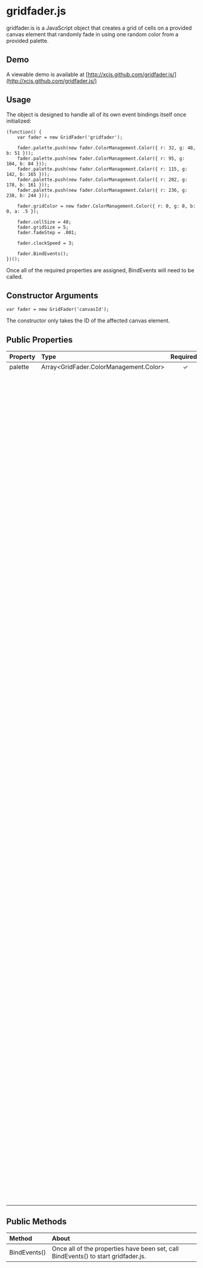 gridfader.js
============
gridfader.is is a JavaScript object that creates a grid of cells on a provided canvas element that randomly fade in using one random color from a provided palette.

Demo
----
A viewable demo is available at [http://xcjs.github.com/gridfader.js/](http://xcjs.github.com/gridfader.js/)


Usage
-----
The object is designed to handle all of its own event bindings itself once initialized:

    (function() {
		var fader = new GridFader('gridfader');

		fader.palette.push(new fader.ColorManagement.Color({ r: 32, g: 48, b: 51 }));		
		fader.palette.push(new fader.ColorManagement.Color({ r: 95, g: 104, b: 84 }));		
		fader.palette.push(new fader.ColorManagement.Color({ r: 115, g: 142, b: 165 }));		
		fader.palette.push(new fader.ColorManagement.Color({ r: 202, g: 178, b: 161 }));		
		fader.palette.push(new fader.ColorManagement.Color({ r: 236, g: 238, b: 244 }));		

		fader.gridColor = new fader.ColorManagement.Color({ r: 0, g: 0, b: 0, a: .5 });

		fader.cellSize = 48;
		fader.gridSize = 5;
		fader.fadeStep = .001;

		fader.clockSpeed = 3;

		fader.BindEvents();
	})();

Once all of the required properties are assigned, BindEvents will need to be called.

Constructor Arguments
---------------------

    var fader = new GridFader('canvasId');
    
The constructor only takes the ID of the affected canvas element.

Public Properties
-----------------

<table>
    <thead>
        <tr>
            <th style="text-align: left;">Property</th>
            <th style="text-align: left;">Type</th>
            <th style="text-align: left;">Required?</th>
            <th style="text-align: left;">About</th>
        </tr>
    </thead>
    <tbody>
        <tr>
            <td style="vertical-align: top;">
                palette
            </td>
            <td style="vertical-align: top;">
                Array&lt;GridFader.ColorManagement.Color&gt;
            </td>
            <td style="text-align: center; vertical-align: top;">
                ✓
            </td>
            <td style="vertical-align: top;">
                <p>
                    An array of colors that gridfader.js will randomly select from.
                </p>
            
                <p>
                    palette is already an array and simply needs items pushed onto it.
                </p>
                
                <p>
                    Items should be from gridfader.js's ColorManagement.Color object.
                </p>
                <p>
                    Example:
                </p>                
<pre><code>
fader.palette.push(new gridFaderObject.ColorManagement.Color({ r: 32, g: 48, b: 51 }));
</code></pre>
            </td>
        </tr>
        <tr>
            <td style="vertical-align: top;">
                gridColor
            </td>
            <td style="vertical-align: top;">
                GridFader.ColorManagement.Color
            </td>
            <td style="text-align: center; vertical-align: top;">
                ✓
            </td>
            <td style="vertical-align: top;">
                Grid color drawn onto the gridfader.js canvas.
            </td>
        </tr>
        <tr>
            <td style="vertical-align: top;">
                cellSize
            </td>
            <td style="vertical-align: top;">
                Integer
            </td>
            <td style="text-align: center; vertical-align: top;">
                ✓
            </td>
            <td style="vertical-align: top;">
                The length/width of each grid cell to be filled with color.
            </td>
        </tr>
        <tr>
            <td style="vertical-align: top;">
                gridSize
            </td>
            <td style="vertical-align: top;">
                Integer
            </td>
            <td style="text-align: center; vertical-align: top;">
                ✓
            </td>
            <td style="vertical-align: top;">
                The width of the grid drawn by gridfader.js. Keep in mind that the center
                pixel(s) overlap in even widths, so the grid width may not be the intended
                width.
            </td>
        </tr>
        <tr>
            <td style="vertical-align: top;">
                fadeStep
            </td>
            <td style="vertical-align: top;">
                Float
            </td>
            <td style="text-align: center; vertical-align: top;">
                
            </td>
            <td style="vertical-align: top;">
                Any decimal between 0.0 and 1.0 - this is translated to as the CSS RGBA
                alpha value for the cell color added or subtracted during each tick of
                the clock. The default value is .001.
            </td>
        </tr>
        <tr>
            <td style="vertical-align: top;">
                clockSpeed
            </td>
            <td style="vertical-align: top;">
                Integer
            </td>
            <td style="text-align: center; vertical-align: top;">
                
            </td>
            <td style="vertical-align: top;">
                The animation clock speed in milliseconds - gridfader.js attempts to animate                 
                every cell in the grid within this amount of time. The default value is 500.
            </td>
        </tr>
    </tbody>
</table>

Public Methods
--------------

<table>
    <thead>
        <tr>
            <th style="text-align: left;">Method</th>
            <th style="text-align: left;">About</th>
        </tr>
    </thead>
    <tbody>
        <tr>
            <td>
                BindEvents()
            </td>
            <td>
                Once all of the properties have been set, call
                BindEvents() to start gridfader.js.
            </td>
        <tr>
   </tbody>
</table>
